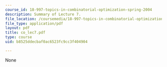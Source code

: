 ```yaml
---
course_id: 18-997-topics-in-combinatorial-optimization-spring-2004
description: Summary of Lecture 7.
file_location: /coursemedia/18-997-topics-in-combinatorial-optimization-spring-2004/b8525ddecbaf0ac6523fc9cc3f404904_co_lec7.pdf
file_type: application/pdf
layout: pdf
title: co_lec7.pdf
type: course
uid: b8525ddecbaf0ac6523fc9cc3f404904

---
```

None